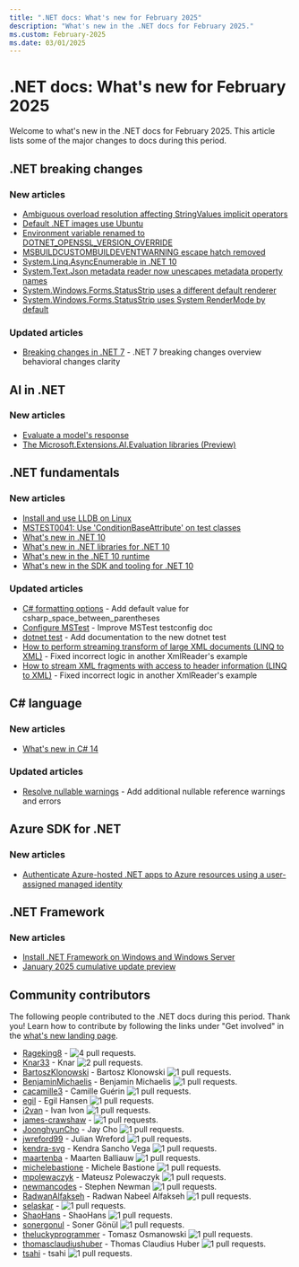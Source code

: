 ```yaml
---
title: ".NET docs: What's new for February 2025"
description: "What's new in the .NET docs for February 2025."
ms.custom: February-2025
ms.date: 03/01/2025
---
```


# .NET docs: What's new for February 2025

Welcome to what's new in the .NET docs for February 2025. This article lists some of the major changes to docs during this period.

## .NET breaking changes

### New articles

- [Ambiguous overload resolution affecting StringValues implicit operators](../core/compatibility/core-libraries/9.0/ambiguous-overload.md)
- [Default .NET images use Ubuntu](../core/compatibility/containers/10.0/default-images-use-ubuntu.md)
- [Environment variable renamed to DOTNET_OPENSSL_VERSION_OVERRIDE](../core/compatibility/cryptography/10.0/version-override.md)
- [MSBUILDCUSTOMBUILDEVENTWARNING escape hatch removed](../core/compatibility/sdk/10.0/custom-build-event-warning.md)
- [System.Linq.AsyncEnumerable in .NET 10](../core/compatibility/core-libraries/10.0/asyncenumerable.md)
- [System.Text.Json metadata reader now unescapes metadata property names](../core/compatibility/serialization/9.0/json-metadata-reader.md)
- [System.Windows.Forms.StatusStrip uses a different default renderer](../core/compatibility/windows-forms/9.0/statusstrip-renderer.md)
- [System.Windows.Forms.StatusStrip uses System RenderMode by default](../core/compatibility/windows-forms/10.0/statusstrip-renderer.md)

### Updated articles

- [Breaking changes in .NET 7](../core/compatibility/7.0.md) - .NET 7 breaking changes overview behavioral changes clarity

## AI in .NET

### New articles

- [Evaluate a model's response](../ai/quickstarts/evaluate-ai-response.md)
- [The Microsoft.Extensions.AI.Evaluation libraries (Preview)](../ai/conceptual/evaluation-libraries.md)

## .NET fundamentals

### New articles

- [Install and use LLDB on Linux](../core/diagnostics/lldb-linux.md)
- [MSTEST0041: Use 'ConditionBaseAttribute' on test classes](../core/testing/mstest-analyzers/mstest0041.md)
- [What's new in .NET 10](../core/whats-new/dotnet-10/overview.md)
- [What's new in .NET libraries for .NET 10](../core/whats-new/dotnet-10/libraries.md)
- [What's new in the .NET 10 runtime](../core/whats-new/dotnet-10/runtime.md)
- [What's new in the SDK and tooling for .NET 10](../core/whats-new/dotnet-10/sdk.md)

### Updated articles

- [C# formatting options](../fundamentals/code-analysis/style-rules/csharp-formatting-options.md) - Add default value for csharp_space_between_parentheses
- [Configure MSTest](../core/testing/unit-testing-mstest-configure.md) - Improve MSTest testconfig doc
- [dotnet test](../core/tools/dotnet-test.md) - Add documentation to the new dotnet test
- [How to perform streaming transform of large XML documents (LINQ to XML)](../standard/linq/perform-streaming-transform-large-xml-documents.md) - Fixed incorrect logic in another XmlReader's example
- [How to stream XML fragments with access to header information (LINQ to XML)](../standard/linq/stream-xml-fragments-access-header-information.md) - Fixed incorrect logic in another XmlReader's example

## C# language

### New articles

- [What's new in C# 14](../csharp/whats-new/csharp-14.md)

### Updated articles

- [Resolve nullable warnings](../csharp/language-reference/compiler-messages/nullable-warnings.md) - Add additional nullable reference warnings and errors

## Azure SDK for .NET

### New articles

- [Authenticate Azure-hosted .NET apps to Azure resources using a user-assigned managed identity](../azure/sdk/authentication/user-assigned-managed-identity.md)

## .NET Framework

### New articles

- [Install .NET Framework on Windows and Windows Server](../framework/install/on-windows-and-server.md)
- [January 2025 cumulative update preview](../framework/release-notes/2025/01-28-january-cumulative-update-preview.md)

## Community contributors

The following people contributed to the .NET docs during this period. Thank you! Learn how to contribute by following the links under "Get involved" in the [what's new landing page](index.yml).

- [Rageking8](https://github.com/Rageking8) -  ![4 pull requests.](https://img.shields.io/badge/Merged%20Pull%20Requests-4-green)
- [Knar33](https://github.com/Knar33) - Knar ![2 pull requests.](https://img.shields.io/badge/Merged%20Pull%20Requests-2-green)
- [BartoszKlonowski](https://github.com/BartoszKlonowski) - Bartosz Klonowski ![1 pull requests.](https://img.shields.io/badge/Merged%20Pull%20Requests-1-green)
- [BenjaminMichaelis](https://github.com/BenjaminMichaelis) - Benjamin Michaelis ![1 pull requests.](https://img.shields.io/badge/Merged%20Pull%20Requests-1-green)
- [cacamille3](https://github.com/cacamille3) - Camille Guérin ![1 pull requests.](https://img.shields.io/badge/Merged%20Pull%20Requests-1-green)
- [egil](https://github.com/egil) - Egil Hansen ![1 pull requests.](https://img.shields.io/badge/Merged%20Pull%20Requests-1-green)
- [i2van](https://github.com/i2van) - Ivan Ivon ![1 pull requests.](https://img.shields.io/badge/Merged%20Pull%20Requests-1-green)
- [james-crawshaw](https://github.com/james-crawshaw) -  ![1 pull requests.](https://img.shields.io/badge/Merged%20Pull%20Requests-1-green)
- [JoonghyunCho](https://github.com/JoonghyunCho) - Jay Cho ![1 pull requests.](https://img.shields.io/badge/Merged%20Pull%20Requests-1-green)
- [jwreford99](https://github.com/jwreford99) - Julian Wreford ![1 pull requests.](https://img.shields.io/badge/Merged%20Pull%20Requests-1-green)
- [kendra-svg](https://github.com/kendra-svg) - Kendra Sancho Vega ![1 pull requests.](https://img.shields.io/badge/Merged%20Pull%20Requests-1-green)
- [maartenba](https://github.com/maartenba) - Maarten Balliauw ![1 pull requests.](https://img.shields.io/badge/Merged%20Pull%20Requests-1-green)
- [michelebastione](https://github.com/michelebastione) - Michele Bastione ![1 pull requests.](https://img.shields.io/badge/Merged%20Pull%20Requests-1-green)
- [mpolewaczyk](https://github.com/mpolewaczyk) - Mateusz Polewaczyk ![1 pull requests.](https://img.shields.io/badge/Merged%20Pull%20Requests-1-green)
- [newmancodes](https://github.com/newmancodes) - Stephen Newman ![1 pull requests.](https://img.shields.io/badge/Merged%20Pull%20Requests-1-green)
- [RadwanAlfakseh](https://github.com/RadwanAlfakseh) - Radwan Nabeel Alfakseh ![1 pull requests.](https://img.shields.io/badge/Merged%20Pull%20Requests-1-green)
- [selaskar](https://github.com/selaskar) -  ![1 pull requests.](https://img.shields.io/badge/Merged%20Pull%20Requests-1-green)
- [ShaoHans](https://github.com/ShaoHans) - ShaoHans ![1 pull requests.](https://img.shields.io/badge/Merged%20Pull%20Requests-1-green)
- [sonergonul](https://github.com/sonergonul) - Soner Gönül ![1 pull requests.](https://img.shields.io/badge/Merged%20Pull%20Requests-1-green)
- [theluckyprogrammer](https://github.com/theluckyprogrammer) - Tomasz Osmanowski ![1 pull requests.](https://img.shields.io/badge/Merged%20Pull%20Requests-1-green)
- [thomasclaudiushuber](https://github.com/thomasclaudiushuber) - Thomas Claudius Huber ![1 pull requests.](https://img.shields.io/badge/Merged%20Pull%20Requests-1-green)
- [tsahi](https://github.com/tsahi) - tsahi ![1 pull requests.](https://img.shields.io/badge/Merged%20Pull%20Requests-1-green)
